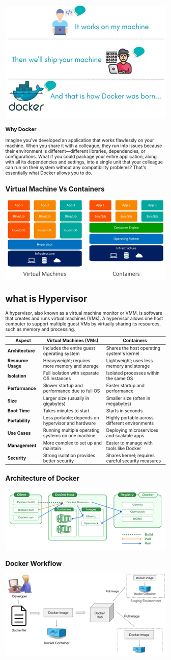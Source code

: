 ![It's not working on my machine](../images/docker/worksonmymachine.jfif)

### Why Docker
Imagine you've developed an application that works flawlessly on your machine. When you share it with a colleague, they run into issues because their environment is different—different libraries, dependencies, or configurations. What if you could package your entire application, along with all its dependencies and settings, into a single unit that your colleague can run on their system without any compatibility problems? That's essentially what Docker allows you to do.


## Virtual Machine Vs Containers

![Vm vs Container](../images/docker/vmvscontainer.png)

# what is Hypervisor
A hypervisor, also known as a virtual machine monitor or VMM, is software that creates and runs virtual machines (VMs). A hypervisor allows one host computer to support multiple guest VMs by virtually sharing its resources, such as memory and processing.


| Aspect              | Virtual Machines (VMs)                                   | Containers                                       |
|---------------------|----------------------------------------------------------|--------------------------------------------------|
| **Architecture**    | Includes the entire guest operating system               | Shares the host operating system's kernel        |
| **Resource Usage**  | Heavyweight; requires more memory and storage            | Lightweight; uses less memory and storage        |
| **Isolation**       | Full isolation with separate OS instances                | Isolated processes within the same OS            |
| **Performance**     | Slower startup and performance due to full OS            | Faster startup and performance                   |
| **Size**            | Larger size (usually in gigabytes)                       | Smaller size (often in megabytes)                |
| **Boot Time**       | Takes minutes to start                                   | Starts in seconds                                |
| **Portability**     | Less portable; depends on hypervisor and hardware        | Highly portable across different environments    |
| **Use Cases**       | Running multiple operating systems on one machine        | Deploying microservices and scalable apps        |
| **Management**      | More complex to set up and maintain                      | Easier to manage with tools like Docker          |
| **Security**        | Strong isolation provides better security                | Shares kernel; requires careful security measures |

## Architecture of Docker

![Architecture](../images/docker/Architecture-of-Docker.png)


## Docker Workflow

![Workflow](../images/docker/dockerflow.webp)
